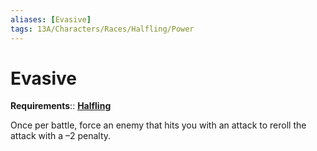 ```yaml
---
aliases: [Evasive]
tags: 13A/Characters/Races/Halfling/Power
---
```

# Evasive

__Requirements__:: __[Halfling](../Halfling.md)__

Once per battle, force an enemy that hits you with an attack to reroll the attack with a –2 penalty.
